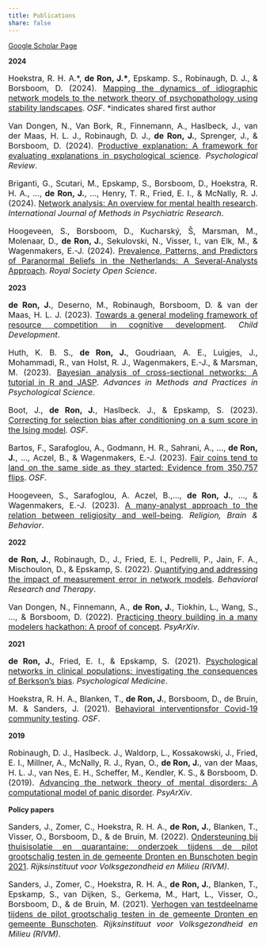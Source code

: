 ```yaml
---
title: Publications 
share: false
---
```


[Google Scholar Page](https://scholar.google.com/citations?user=eMNx9PYAAAAJ&hl=nl&oi=ao)


**2024**

<p style="font-size:medium;text-align:justify">  Hoekstra, R. H. A.*, <b>de Ron, J.*</b>, Epskamp. S., Robinaugh, D. J., & Borsboom, D. (2024). <a href = "https://osf.io/9sguw/download">Mapping the dynamics of idiographic network models to the network theory of psychopathology using stability landscapes</a>. <em>OSF</em>. *indicates shared first author</p>

<p style="font-size:medium;text-align:justify"> Van Dongen, N., Van Bork, R., Finnemann, A., Haslbeck, J., van der Maas, H. L. J., Robinaugh, D. J., <b>de Ron, J.</b>, Sprenger, J., & Borsboom, D. (2024). <a href = "https://psycnet.apa.org/fulltext/2025-04988-001.pdf">Productive explanation: A framework for evaluating explanations in psychological science</a>. <em>Psychological Review</em>.</p>

<p style="font-size:medium;text-align:justify"> Briganti, G., Scutari, M., Epskamp, S., Borsboom, D., Hoekstra, R. H. A., ..., <b>de Ron, J.</b>, ..., Henry, T. R., Fried, E. I., & McNally, R. J. (2024). <a href = "https://onlinelibrary.wiley.com/doi/pdf/10.1002/mpr.2034">Network analysis: An overview for mental health research</a>. <em>International Journal of Methods in Psychiatric Research</em>.</p>

<p style="font-size:medium;text-align:justify">Hoogeveen, S., Borsboom, D., Kucharský, Š, Marsman, M., Molenaar, D., <b>de Ron, J.</b>, Sekulovski, N., Visser, I., van Elk, M., & Wagenmakers, E.-J. (2024). <a href = "https://royalsocietypublishing.org/doi/10.1098/rsos.240049"> Prevalence, Patterns, and Predictors of Paranormal Beliefs in the Netherlands: A Several-Analysts Approach</a>. <em>Royal Society Open Science</em>.</p>

**2023**

<p style="font-size:medium;text-align:justify"><b>de Ron, J.</b>, Deserno, M., Robinaugh, Borsboom, D. & van der Maas, H. L. J. (2023). <a href = "https://srcd.onlinelibrary.wiley.com/doi/pdf/10.1111/cdev.13973">Towards a general modeling framework of resource competition in cognitive development</a>. <em>Child Development</em>.</p> 

<p style="font-size:medium;text-align:justify">Huth, K. B. S., <b>de Ron, J.</b>, Goudriaan, A. E., Luigjes, J., Mohammadi, R., van Holst, R. J., Wagenmakers, E.-J., & Marsman, M. (2023). <a href = "https://journals.sagepub.com/doi/pdf/10.1177/25152459231193334">Bayesian analysis of cross-sectional networks: A tutorial in R and JASP</a>. <em>Advances in Methods and Practices in Psychological Science</em>.</p> 

<p style="font-size:medium;text-align:justify">Boot, J., <b>de Ron, J.</b>, Haslbeck. J., & Epskamp, S. (2023). <a href = "https://osf.io/xq8ur/download">Correcting for selection bias after conditioning on a sum score in the Ising model</a>. <em>OSF</em>.</p> 

<p style="font-size:medium;text-align:justify">Bartos, F., Sarafoglou, A., Godmann, H. R., Sahrani, A., ..., <b>de Ron, J.</b>, ..., Aczel, B., & Wagenmakers, E.-J. (2023). <a href = "https://arxiv.org/pdf/2310.04153">Fair coins tend to land on the same side as they started: Evidence from 350,757 flips</a>. <em>OSF</em>.</p> 

<p style="font-size:medium;text-align:justify">  Hoogeveen, S., Sarafoglou, A. Aczel, B.,..., <b>de Ron, J.</b>, ..., & Wagenmakers, E.-J. (2023). <a href = "https://www.tandfonline.com/doi/pdf/10.1080/2153599X.2022.2070255">A many-analyst approach to the relation between religiosity and well-being</a>. <em>Religion, Brain & Behavior</em>.</p> 

**2022**

<p style="font-size:medium;text-align:justify"><b>de Ron, J.</b>, Robinaugh, D., J., Fried, E. I., Pedrelli, P., Jain, F. A., Mischoulon, D., & Epskamp, S. (2022). <a href = "https://www.sciencedirect.com/science/article/pii/S0005796722001346">Quantifying and addressing the impact of measurement error in network models</a>. <em>Behavioral Research and Therapy</em>.</p> 

<p style="font-size:medium;text-align:justify">Van Dongen, N., Finnemann, A., <b>de Ron, J.</b>, Tiokhin, L., Wang, S., ..., & Borsboom, D. (2022). <a href = "https://psyarxiv.com/r5yfz/download?format=pdf">Practicing theory building in a many modelers hackathon: A proof of concept</a>. <em>PsyArXiv</em>.</p> 


**2021**

<p style="font-size:medium;text-align:justify"><b>de Ron, J.</b>, Fried, E. I., & Epskamp, S. (2021). <a href = "https://doi.org/10.1017/S0033291719003209"> Psychological networks in clinical populations: investigating the consequences of Berkson’s bias</a>. <em>Psychological Medicine</em>.</p> 

<p style="font-size:medium;text-align:justify">Hoekstra, R. H. A., Blanken, T., <b>de Ron, J.</b>, Borsboom, D., de Bruin, M. & Sanders, J. (2021). <a href = "https://osf.io/4cn85/resources">Behavioral interventionsfor Covid-19 community testing</a>. <em>OSF</em>.</p> 


**2019**
<p style="font-size:medium;text-align:justify">Robinaugh, D. J., Haslbeck. J., Waldorp, L., Kossakowski, J., Fried, E. I., Millner, A., McNally, R. J., Ryan, O., <b>de Ron, J.</b>, van der Maas, H. L. J., van Nes, E. H., Scheffer, M., Kendler, K. S., & Borsboom, D. (2019). <a href = "https://files.osf.io/v1/resources/km37w/providers/osfstorage/5cee8b2c8d6e0500186659b3?action=download&direct&version=1">Advancing the network theory of mental disorders: A computational model of panic disorder</a>. <em>PsyArXiv</em>.</p> 

**Policy papers**
<p style="font-size:medium;text-align:justify">Sanders, J., Zomer, C., Hoekstra, R. H. A., <b>de Ron, J.</b>, Blanken, T., Visser, O., Borsboom, D., & de Bruin, M. (2022). <a href = "https://rivm.openrepository.com/entities/publication/a65ea8b4-2807-4108-9a9f-2996cae09cc8">Ondersteuning bij thuisisolatie en quarantaine: onderzoek tijdens de pilot grootschalig testen in de gemeente Dronten en Bunschoten begin 2021</a>. <em>Rijksinstituut voor Volksgezondheid en Milieu (RIVM)</em>.</p> 

<p style="font-size:medium;text-align:justify">Sanders, J., Zomer, C., Hoekstra, R. H. A., <b>de Ron, J.</b>, Blanken, T., Epskamp, S., van Dijken, S., Gerkema, M., Hart, L., Visser, O., Borsboom, D., & de Bruin, M. (2021). <a href = "https://rivm.openrepository.com/entities/publication/23364cf2-95a3-431c-b074-bb2f32120df5">Verhogen van testdeelname tijdens de pilot grootschalig testen in de gemeente Dronten en gemeente Bunschoten</a>. <em>Rijksinstituut voor Volksgezondheid en Milieu (RIVM)</em>.</p> 
